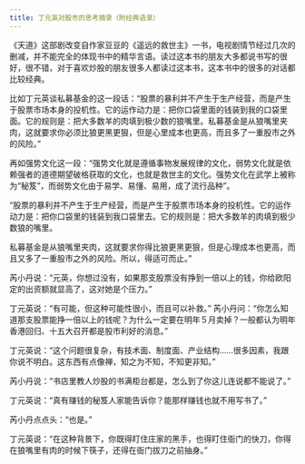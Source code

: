 ```yaml
---
title: 丁元英对股市的思考摘录（附经典语录）
---
```

《天道》这部剧改变自作家豆豆的《遥远的救世主》一书，电视剧情节经过几次的删减，并不能完全的体现书中的精华言语。读过这本书的朋友大多都说书写的很好，很不错，对于喜欢炒股的朋友很多人都读过这本书，这本书中的很多的对话都比较经典。
 <!-- more -->


比如丁元英谈私募基金的这一段话：“股票的暴利并不产生于生产经营，而是产生于股票市场本身的投机性。它的运作动力是：把你口袋里面的钱装到我的口袋里面。它的规则是：把大多数羊的肉填到极少数的狼嘴里。私募基金是从狼嘴里夹肉，这就要求你必须比狼更黑更狠，但是心里成本也更高，而且多了一重股市之外的风险。”

再如强势文化这一段：“强势文化就是遵循事物发展规律的文化，弱势文化就是依赖强者的道德期望破格获取的文化，也就是救世主的文化。强势文化在武学上被称为“秘笈”，而弱势文化由于易学、易懂、易用，成了流行品种”。



“股票的暴利并不产生于生产经营，而是产生于股票市场本身的投机性。它的运作动力是：把你口袋里的钱装到我口袋里去。它的规则是：把大多数羊的肉填到极少数狼的嘴里。

私募基金是从狼嘴里夹肉，这就要求你得比狼更黑更狠，但是心理成本也更高，而且又多了一重股市之外的风险。所以，得适可而止。”

芮小丹说：“元英，你想过没有，如果那支股票没有挣到一倍以上的钱，你给欧阳定的出资额就显高了，这对她是个压力。”

丁元英说：“有可能，但这种可能性很小，而且可以补救。” 芮小丹问：“你怎么知道那支股票能挣一倍以上的钱呢？为什么一定要在明年５月卖掉？一般都认为明年香港回归、十五大召开都是股市利好的消息。”

丁元英说：“这个问题很复杂，有技术面、制度面、产业结构……很多因素，我跟你说不明白。这东西有点像禅，知之为不知，不知更非知。”

芮小丹说：“书店里教人炒股的书满柜台都是，怎么到了你这儿连说都不能说了。”

丁元英说：“真有赚钱的秘笈人家能告诉你？能那样赚钱也就不用写书了。”

芮小丹点点头：“也是。”

丁元英说：“在这种背景下，你既得盯住庄家的黑手，也得盯住衙门的快刀，你得在狼嘴里有肉的时候下筷子，还得在衙门拔刀之前抽身。”